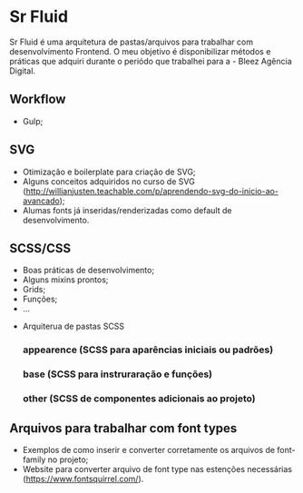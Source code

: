 # Sr Fluid 

Sr Fluid é uma arquitetura de pastas/arquivos para trabalhar com desenvolvimento Frontend. O meu objetivo é disponibilizar métodos e práticas que adquiri durante o periódo que trabalhei para a - Bleez Agência Digital. 

## Workflow 
  - Gulp;
  
## SVG 
  - Otimização e boilerplate para criação de SVG;
  - Alguns conceitos adquiridos no curso de SVG (http://willianjusten.teachable.com/p/aprendendo-svg-do-inicio-ao-avancado);
  - Alumas fonts já inseridas/renderizadas como default de desenvolvimento.

## SCSS/CSS
  - Boas práticas de desenvolvimento;
  - Alguns mixins prontos;
  - Grids;
  - Funções;
  - ...
  
  * Arquiterua de pastas SCSS
    ### appearence (SCSS para aparências iniciais ou padrões)
    ### base (SCSS para instruraração e funções)
    ### other (SCSS de componentes adicionais ao projeto)
  
## Arquivos para trabalhar com font types
  - Exemplos de como inserir e converter corretamente os arquivos de font-family no projeto;
  - Website para converter arquivo de font type nas estenções necessárias (https://www.fontsquirrel.com/).
  
